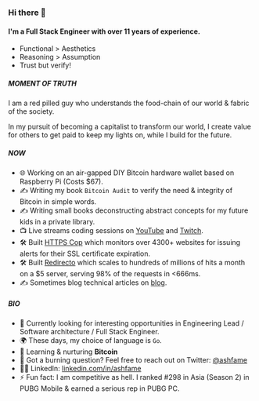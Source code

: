 ### Hi there 👋

#### I'm a Full Stack Engineer with over 11 years of experience.
- Functional > Aesthetics
- Reasoning > Assumption
- Trust but verify!

##### MOMENT OF TRUTH
I am a red pilled guy who understands the food-chain of our world & fabric of the society.

In my pursuit of becoming a capitalist to transform our world, I create value for others to get paid to keep my lights on, while I build for the future.

##### NOW

- 🌐 Working on an air-gapped DIY Bitcoin hardware wallet based on Raspberry Pi (Costs $67).
- ✍️ Writing my book `Bitcoin Audit` to verify the need & integrity of Bitcoin in simple words.
- ✍️ Writing small books deconstructing abstract concepts for my future kids in a private library.
- 📺 Live streams coding sessions on [YouTube](https://www.youtube.com/channel/UChFuTA2sq4yhXjet1JT3vcw) and [Twitch](https://www.twitch.tv/ashfame).
- 🛠 Built [HTTPS Cop](https://alerts.httpscop.com) which monitors over 4300+ websites for issuing alerts for their SSL certificate expiration.
- 🛠 Built [Redirecto](https://redirecto.ashfame.com) which scales to hundreds of millions of hits a month on a $5 server, serving 98% of the requests in <666ms.
- ✍️ Sometimes blog technical articles on [blog](https://blog.ashfame.com).

##### BIO

- 🏢 Currently looking for interesting opportunities in Engineering Lead / Software architecture / Full Stack Engineer.
- 🌍 These days, my choice of language is `Go`.
- 🌱 Learning & nurturing **Bitcoin**
- 💬 Got a burning question? Feel free to reach out on Twitter: [@ashfame](https://twitter.com/ashfame)
- 🧑‍💻 LinkedIn: [linkedin.com/in/ashfame](https://www.linkedin.com/in/ashfame)
- ⚡️ Fun fact: I am competitive as hell. I ranked #298 in Asia (Season 2) in PUBG Mobile & earned a serious rep in PUBG PC.
